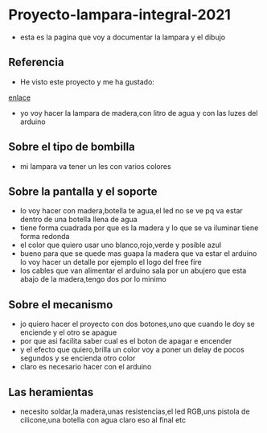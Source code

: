 # Proyecto-lampara-integral-2021


* esta es la pagina que voy a documentar la lampara y el dibujo


## Referencia

* He visto este proyecto y me ha gustado:

[enlace](https://www.youtube.com/watch?v=mwwMJocGT2g)

* yo voy hacer la lampara de madera,con litro de agua y con las luzes del arduino

## Sobre el tipo de bombilla

* mi lampara va tener un les con varios colores 

## Sobre la pantalla y el soporte

* lo voy hacer con madera,botella te agua,el led no se ve pq va estar dentro de una botella llena de agua 
* tiene forma cuadrada por que es la madera y lo que se va iluminar tiene forma redonda 
* el color que quiero usar uno blanco,rojo,verde y posible azul
* bueno para que se quede mas guapa la madera que va estar el arduino lo voy hacer un detalle por ejemplo el logo del free fire
* los cables que van alimentar el arduino sala por un abujero que esta abajo de la madera,tengo dos por lo minimo

## Sobre el mecanismo

* jo quiero hacer el proyecto con dos botones,uno que cuando le doy se enciende y el otro se apague 
* por que asi facilita saber cual es el boton de apagar e encender 
* y el efecto que quiero,brilla un color voy a poner un delay de pocos segundos y se encienda otro color 
* claro es necesario hacer con el arduino 

## Las heramientas 

* necesito soldar,la madera,unas resistencias,el led RGB,uns pistola de cilicone,una botella con agua claro eso al final etc
                                                                                                                                                 
